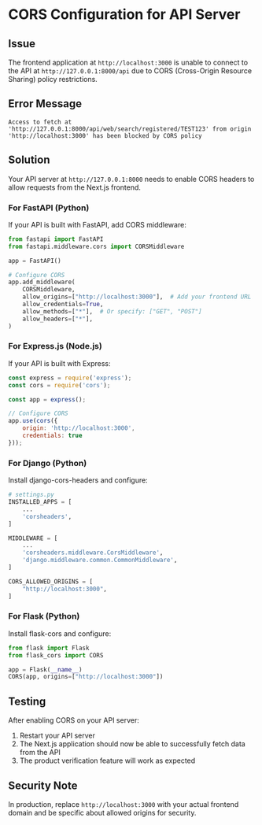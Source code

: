 # CORS Configuration for API Server

## Issue
The frontend application at `http://localhost:3000` is unable to connect to the API at `http://127.0.0.1:8000/api` due to CORS (Cross-Origin Resource Sharing) policy restrictions.

## Error Message
```
Access to fetch at 'http://127.0.0.1:8000/api/web/search/registered/TEST123' from origin 'http://localhost:3000' has been blocked by CORS policy
```

## Solution

Your API server at `http://127.0.0.1:8000` needs to enable CORS headers to allow requests from the Next.js frontend.

### For FastAPI (Python)
If your API is built with FastAPI, add CORS middleware:

```python
from fastapi import FastAPI
from fastapi.middleware.cors import CORSMiddleware

app = FastAPI()

# Configure CORS
app.add_middleware(
    CORSMiddleware,
    allow_origins=["http://localhost:3000"],  # Add your frontend URL
    allow_credentials=True,
    allow_methods=["*"],  # Or specify: ["GET", "POST"]
    allow_headers=["*"],
)
```

### For Express.js (Node.js)
If your API is built with Express:

```javascript
const express = require('express');
const cors = require('cors');

const app = express();

// Configure CORS
app.use(cors({
    origin: 'http://localhost:3000',
    credentials: true
}));
```

### For Django (Python)
Install django-cors-headers and configure:

```python
# settings.py
INSTALLED_APPS = [
    ...
    'corsheaders',
]

MIDDLEWARE = [
    ...
    'corsheaders.middleware.CorsMiddleware',
    'django.middleware.common.CommonMiddleware',
]

CORS_ALLOWED_ORIGINS = [
    "http://localhost:3000",
]
```

### For Flask (Python)
Install flask-cors and configure:

```python
from flask import Flask
from flask_cors import CORS

app = Flask(__name__)
CORS(app, origins=["http://localhost:3000"])
```

## Testing
After enabling CORS on your API server:
1. Restart your API server
2. The Next.js application should now be able to successfully fetch data from the API
3. The product verification feature will work as expected

## Security Note
In production, replace `http://localhost:3000` with your actual frontend domain and be specific about allowed origins for security.
